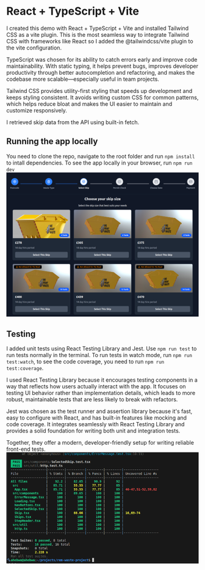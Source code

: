 # React + TypeScript + Vite

I created this demo with React + TypeScript + Vite and installed Tailwind CSS as a vite plugin. This is the most seamless way to integrate Tailwind CSS with frameworks like React so I added the @tailwindcss/vite plugin to the vite configuration.

TypeScript was chosen for its ability to catch errors early and improve code maintainability. With static typing, it helps prevent bugs, improves developer productivity through better autocompletion and refactoring, and makes the codebase more scalable—especially useful in team projects.

Tailwind CSS provides utility-first styling that speeds up development and keeps styling consistent. It avoids writing custom CSS for common patterns, which helps reduce bloat and makes the UI easier to maintain and customize responsively.

I retrieved skip data from the API using built-in fetch.

## Running the app locally

You need to clone the repo, navigate to the root folder and run `npm install` to intall dependencies. To see the app locally in your browser, run `npm run dev`
![app](https://github.com/asabahebwa/rem-waste-project/blob/master/src/assets/skipapp.png)

## Testing

I added unit tests using React Testing Library and Jest. Use `npm run test` to run tests normally in the terminal. To run tests in watch mode, run `npm run test:watch`, to see the code coverage, you need to run `npm run test:coverage`.

I used React Testing Library because it encourages testing components in a way that reflects how users actually interact with the app. It focuses on testing UI behavior rather than implementation details, which leads to more robust, maintainable tests that are less likely to break with refactors.

Jest was chosen as the test runner and assertion library because it's fast, easy to configure with React, and has built-in features like mocking and code coverage. It integrates seamlessly with React Testing Library and provides a solid foundation for writing both unit and integration tests.

Together, they offer a modern, developer-friendly setup for writing reliable front-end tests.
![test coverage](https://github.com/asabahebwa/rem-waste-project/blob/master/src/assets/testcoverage.png)
